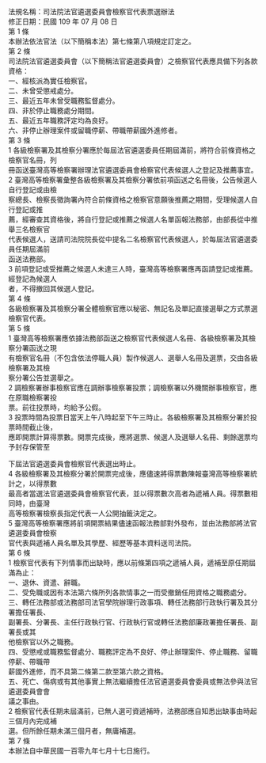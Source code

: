 法規名稱：司法院法官遴選委員會檢察官代表票選辦法  
修正日期：民國 109 年 07 月 08 日  
第 1 條  
本辦法依法官法（以下簡稱本法）第七條第八項規定訂定之。  
第 2 條  
司法院法官遴選委員會（以下簡稱法官遴選委員會）之檢察官代表應具備下列各款資格：  
一、經核派為實任檢察官。  
二、未曾受懲戒處分。  
三、最近五年未曾受職務監督處分。  
四、非於停止職務處分期間。  
五、最近五年職務評定均為良好。  
六、非停止辦理案件或留職停薪、帶職帶薪國外進修者。  
第 3 條  
1 各級檢察署及其檢察分署應於每屆法官遴選委員任期屆滿前，將符合前條資格之檢察官名冊，列  
冊函送臺灣高等檢察署辦理法官遴選委員會檢察官代表候選人之登記及推薦事宜。  
2 臺灣高等檢察署彙整各級檢察署及其檢察分署依前項函送之名冊後，公告候選人自行登記或由檢  
察總長、檢察長徵詢署內符合前條資格之檢察官意願後推薦之期間，受理候選人自行登記或推  
薦，經審查其資格後，將自行登記或推薦之候選人名單函報法務部，由部長從中推舉三名檢察官  
代表候選人，送請司法院院長從中提名二名檢察官代表候選人，於每屆法官遴選委員任期屆滿前  
函送法務部。  
3 前項登記或受推薦之候選人未達三人時，臺灣高等檢察署應再函請登記或推薦。經登記為候選人  
者，不得撤回其候選人登記。  
第 4 條  
各級檢察署及其檢察分署全體檢察官應以秘密、無記名及單記直接選舉之方式票選檢察官代表。  
第 5 條  
1 臺灣高等檢察署應依據法務部函送之檢察官代表候選人名冊、各級檢察署及其檢察分署函送之現  
有檢察官名冊（不包含依法停職人員）製作候選人、選舉人名冊及選票，交由各級檢察署及其檢  
察分署公告並選舉之。  
2 調檢察署辦事檢察官應在調辦事檢察署投票；調檢察署以外機關辦事檢察官，應在原職檢察署投  
票。前往投票時，均給予公假。  
3 投票時間為投票日當天上午八時起至下午三時止。各級檢察署及其檢察分署於投票時間截止後，  
應即開票計算得票數。開票完成後，應將選票、候選人及選舉人名冊、剩餘選票均予封存保管至  


下屆法官遴選委員會檢察官代表選出時止。  
4 各級檢察署及其檢察分署於開票完成後，應儘速將得票數陳報臺灣高等檢察署統計之，以得票數  
最高者當選法官遴選委員會檢察官代表，並以得票數次高者為遞補人員。得票數相同時，由臺灣  
高等檢察署檢察長指定代表一人公開抽籤決定之。  
5 臺灣高等檢察署應將前項開票結果儘速函報法務部對外發布，並由法務部將法官遴選委員會檢察  
官代表與遞補人員名單及其學歷、經歷等基本資料送司法院。  
第 6 條  
1 檢察官代表有下列情事而出缺時，應以前條第四項之遞補人員，遞補至原任期屆滿為止：  
一、退休、資遣、辭職。  
二、受免職或因有本法第六條所列各款情事之一而受撤銷任用資格之職務處分。  
三、轉任法務部或法務部司法官學院辦理行政事項、轉任法務部行政執行署及其分署擔任署長、  
副署長、分署長、主任行政執行官、行政執行官或轉任法務部廉政署擔任署長、副署長或其  
他檢察官以外之職務。  
四、受懲戒或職務監督處分、職務評定為不良好、停止辦理案件、停止職務、留職停薪、帶職帶  
薪國外進修，而不具第二條第二款至第六款之資格。  
五、死亡、傷病或有其他事實上無法繼續擔任法官遴選委員會委員或無法參與法官遴選委員會會  
議之事由。  
2 檢察官代表任期未屆滿前，已無人選可資遞補時，法務部應自知悉出缺事由時起三個月內完成補  
選。但所餘任期未滿三個月者，無庸補選。  
第 7 條  
本辦法自中華民國一百零九年七月十七日施行。  


